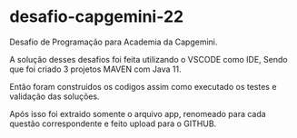 # desafio-capgemini-22
Desafio de Programação para Academia da Capgemini.

A solução desses desafios foi feita utilizando o VSCODE como IDE, Sendo que foi criado 3 projetos MAVEN com Java 11.

Então foram construidos os codigos assim como executado os testes e validação das soluções.

Após isso foi extraido somente o arquivo app, renomeado para cada questão correspondente e feito upload para o GITHUB.

